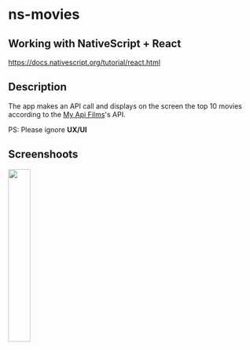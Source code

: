 # ns-movies

## Working with NativeScript + React
https://docs.nativescript.org/tutorial/react.html


## Description
The app makes an API call and displays on the screen the top 10 movies according to the [My Api Films](https://www.myapifilms.com)'s API.

PS: Please ignore <b>UX/UI<b/>

## Screenshoots
<p>
  <img src="https://user-images.githubusercontent.com/19293727/181935216-7e895f43-5ffe-47c5-9e9b-75d488810295.png" width="30%" />
</p>
